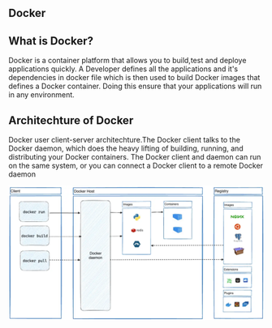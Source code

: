 ## Docker

## What is Docker?
Docker is a container platform that allows you to build,test and deploye applications quickly. A Developer defines all the applications and it's dependencies in docker file which is then used to build Docker images that defines a Docker container. Doing this ensure that your applications will run in any environment.

## Architechture of Docker

Docker user client-server architechture.The Docker client talks to the Docker daemon, which does the heavy lifting of building, running, and distributing your Docker containers. The Docker client and daemon can run on the same system, or you can connect a Docker client to a remote Docker daemon

<img src="docker_architechture_image.png">